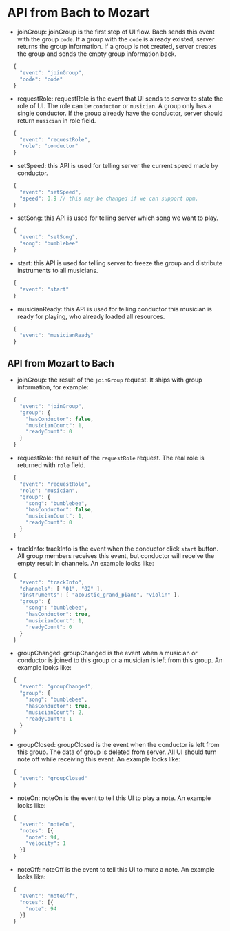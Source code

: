 # API from Bach to Mozart

* joinGroup: joinGroup is the first step of UI flow. Bach sends this event with the group `code`. If a group with the `code` is already existed, server returns the group information. If a group is not created, server creates the group and sends the empty group information back.

``` javascript
  {
    "event": "joinGroup",
    "code": "code"
  }
```

* requestRole: requestRole is the event that UI sends to server to state the role of UI. The role can be `conductor` or `musician`. A group only has a single conductor. If the group already have the conductor, server should return `musician` in role field.

``` javascript
  {
    "event": "requestRole",
    "role": "conductor"
  }
```

* setSpeed: this API is used for telling server the current speed made by conductor.

``` javascript
  {
    "event": "setSpeed",
    "speed": 0.9 // this may be changed if we can support bpm.
  }
```

* setSong: this API is used for telling server which song we want to play.

``` javascript
  {
    "event": "setSong",
    "song": "bumblebee"
  }
```

* start: this API is used for telling server to freeze the group and distribute instruments to all musicians.

``` javascript
  {
    "event": "start"
  }
```

* musicianReady: this API is used for telling conductor this musician is ready for playing, who already loaded all resources.

``` javascript
  {
    "event": "musicianReady"
  }
```

## API from Mozart to Bach

* joinGroup: the result of the `joinGroup` request. It ships with group information, for example:

```javascript
  {
    "event": "joinGroup",
    "group": {
      "hasConductor": false,
      "musicianCount": 1,
      "readyCount": 0
    }
  }
```

* requestRole: the result of the `requestRole` request. The real role is returned with `role` field.

```javascript
  {
    "event": "requestRole",
    "role": "musician",
    "group": {
      "song": "bumblebee",
      "hasConductor": false,
      "musicianCount": 1,
      "readyCount": 0
    }
  }
```

* trackInfo: trackInfo is the event when the conductor click `start` button. All group members receives this event, but conductor will receive the empty result in channels. An example looks like:

```javascript
  {
    "event": "trackInfo",
    "channels": [ "01", "02" ],
    "instruments": [ "acoustic_grand_piano", "violin" ],
    "group": {
      "song": "bumblebee",
      "hasConductor": true,
      "musicianCount": 1,
      "readyCount": 0
    }
  }
```

* groupChanged: groupChanged is the event when a musician or conductor is joined to this group or a musician is left from this group. An example looks like:

```javascript
  {
    "event": "groupChanged",
    "group": {
      "song": "bumblebee",
      "hasConductor": true,
      "musicianCount": 2,
      "readyCount": 1
    }
  }
```

* groupClosed: groupClosed is the event when the conductor is left from this group. The data of group is deleted from server. All UI should turn note off while receiving this event. An example looks like:

```javascript
  {
    "event": "groupClosed"
  }
```

* noteOn: noteOn is the event to tell this UI to play a note. An example looks like:

```javascript
  {
    "event": "noteOn",
    "notes": [{
      "note": 94,
      "velocity": 1
    }]
  }
```

* noteOff: noteOff is the event to tell this UI to mute a note. An example looks like:

```javascript
  {
    "event": "noteOff",
    "notes": [{
      "note": 94
    }]
  }
```
